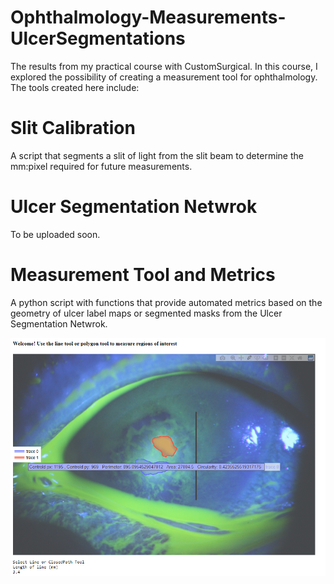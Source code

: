 # Ophthalmology-Measurements-UlcerSegmentations
The results from my practical course with CustomSurgical. 
In this course, I explored the possibility of creating a measurement tool for ophthalmology.
The tools created here include: 

# Slit Calibration
A script that segments a slit of light from the slit beam to determine the mm:pixel required for future measurements.

# Ulcer Segmentation Netwrok
To be uploaded soon.

# Measurement Tool and Metrics
A python script with functions that provide automated metrics based on the geometry of ulcer label maps or segmented masks from the Ulcer Segmentation Netwrok.

![alt text](https://github.com/AymanIraqi/Ophthalmology-Measurements-UlcerSegmentations/blob/main/Compute%20Metrics/Measurement%20Application%20Screenshot.png)
